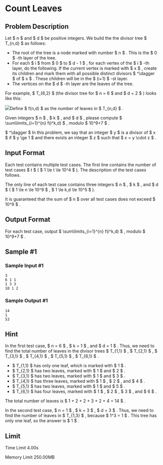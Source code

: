 # Count Leaves

## Problem Description

Let $ n $ and $ d $ be positive integers. We build the the divisor tree $ T_{n,d} $ as follows:

- The root of the tree is a node marked with number $ n $ . This is the $ 0 $ -th layer of the tree.
- For each $ i $ from $ 0 $ to $ d - 1 $ , for each vertex of the $ i $ -th layer, do the following. If the current vertex is marked with $ x $ , create its children and mark them with all possible distinct divisors $ ^\dagger $ of $ x $ . These children will be in the $ (i+1) $ -st layer.
- The vertices on the $ d $ -th layer are the leaves of the tree.

For example, $ T_{6,2} $ (the divisor tree for $ n = 6 $ and $ d = 2 $ ) looks like this:

 ![](https://cdn.luogu.com.cn/upload/vjudge_pic/CF2020F/fe3509981f0e7cfbf5fabd59d7e6e5b6182b6f65.png)Define $ f(n,d) $ as the number of leaves in $ T_{n,d} $ .

Given integers $ n $ , $ k $ , and $ d $ , please compute $ \sum\limits_{i=1}^{n} f(i^k,d) $ , modulo $ 10^9+7 $ .

 $ ^\dagger $ In this problem, we say that an integer $ y $ is a divisor of $ x $ if $ y \ge 1 $ and there exists an integer $ z $ such that $ x = y \cdot z $ .

## Input Format

Each test contains multiple test cases. The first line contains the number of test cases $ t $ ( $ 1 \le t \le 10^4 $ ). The description of the test cases follows.

The only line of each test case contains three integers $ n $ , $ k $ , and $ d $ ( $ 1 \le n \le 10^9 $ , $ 1 \le k,d \le 10^5 $ ).

It is guaranteed that the sum of $ n $ over all test cases does not exceed $ 10^9 $ .

## Output Format

For each test case, output $ \sum\limits_{i=1}^{n} f(i^k,d) $ , modulo $ 10^9+7 $ .

## Sample #1

### Sample Input #1

```
3
6 1 1
1 3 3
10 1 2
```

### Sample Output #1

```
14
1
53
```

## Hint

In the first test case, $ n = 6 $ , $ k = 1 $ , and $ d = 1 $ . Thus, we need to find the total number of leaves in the divisor trees $ T_{1,1} $ , $ T_{2,1} $ , $ T_{3,1} $ , $ T_{4,1} $ , $ T_{5,1} $ , $ T_{6,1} $ .

- $ T_{1,1} $ has only one leaf, which is marked with $ 1 $ .
- $ T_{2,1} $ has two leaves, marked with $ 1 $ and $ 2 $ .
- $ T_{3,1} $ has two leaves, marked with $ 1 $ and $ 3 $ .
- $ T_{4,1} $ has three leaves, marked with $ 1 $ , $ 2 $ , and $ 4 $ .
- $ T_{5,1} $ has two leaves, marked with $ 1 $ and $ 5 $ .
- $ T_{6,1} $ has four leaves, marked with $ 1 $ , $ 2 $ , $ 3 $ , and $ 6 $ .

The total number of leaves is $ 1 + 2 + 2 + 3 + 2 + 4 = 14 $ .

In the second test case, $ n = 1 $ , $ k = 3 $ , $ d = 3 $ . Thus, we need to find the number of leaves in $ T_{1,3} $ , because $ 1^3 = 1 $ . This tree has only one leaf, so the answer is $ 1 $ .

## Limit



Time Limit
4.00s

Memory Limit
250.00MB